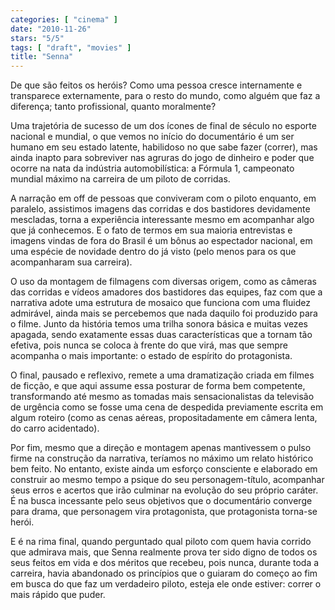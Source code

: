 ```yaml
---
categories: [ "cinema" ]
date: "2010-11-26"
stars: "5/5"
tags: [ "draft", "movies" ]
title: "Senna"
---
```

De que são feitos os heróis? Como uma pessoa cresce internamente e
transparece externamente, para o resto do mundo, como alguém que faz
a diferença; tanto profissional, quanto moralmente?

Uma trajetória de sucesso de um dos ícones de final de século no
esporte nacional e mundial, o que vemos no início do documentário
é um ser humano em seu estado latente, habilidoso no que sabe fazer
(correr), mas ainda inapto para sobreviver nas agruras do jogo de dinheiro
e poder que ocorre na nata da indústria automobilística: a Fórmula 1,
campeonato mundial máximo na carreira de um piloto de corridas.

A narração em off de pessoas que conviveram com o piloto enquanto, em
paralelo, assistimos imagens das corridas e dos bastidores devidamente
mescladas, torna a experiência interessante mesmo em acompanhar algo
que já conhecemos. E o fato de termos em sua maioria entrevistas e
imagens vindas de fora do Brasil é um bônus ao espectador nacional,
em uma espécie de novidade dentro do já visto (pelo menos para os que
acompanharam sua carreira).

O uso da montagem de filmagens com diversas origem, como as câmeras
das corridas e vídeos amadores dos bastidores das equipes, faz com que
a narrativa adote uma estrutura de mosaico que funciona com uma fluidez
admirável, ainda mais se percebemos que nada daquilo foi produzido para o
filme. Junto da história temos uma trilha sonora básica e muitas vezes
apagada, sendo exatamente essas duas características que a tornam tão
efetiva, pois nunca se coloca à frente do que virá, mas que sempre
acompanha o mais importante: o estado de espírito do protagonista.

O final, pausado e reflexivo, remete a uma dramatização criada em filmes
de ficção, e que aqui assume essa posturar de forma bem competente,
transformando até mesmo as tomadas mais sensacionalistas da televisão
de urgência como se fosse uma cena de despedida previamente escrita em
algum roteiro (como as cenas aéreas, propositadamente em câmera lenta,
do carro acidentado). 

Por fim, mesmo que a direção e montagem apenas mantivessem o pulso
firme na construção da narrativa, teríamos no máximo um relato
histórico bem feito. No entanto, existe ainda um esforço consciente e
elaborado em construir ao mesmo tempo a psique do seu personagem-título,
acompanhar seus erros e acertos que irão culminar na evolução do
seu próprio caráter. É na busca incessante pelo seus objetivos que
o documentário converge para drama, que personagem vira protagonista,
que protagonista torna-se herói.

E é na rima final, quando perguntado qual piloto com quem havia corrido
que admirava mais, que Senna realmente prova ter sido digno de todos os
seus feitos em vida e dos méritos que recebeu, pois nunca, durante toda
a carreira, havia abandonado os princípios que o guiaram do começo ao
fim em busca do que faz um verdadeiro piloto, esteja ele onde estiver:
correr o mais rápido que puder.

